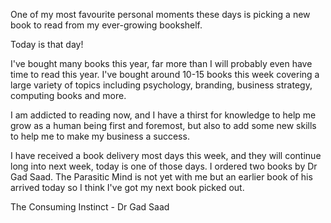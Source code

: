 One of my most favourite personal moments these days is picking a new book to read from my ever-growing bookshelf.

Today is that day!

I've bought many books this year, far more than I will probably even have time to read this year. I've bought around
10-15 books this week covering a large variety of topics including psychology, branding, business strategy, computing
books and more.

I am addicted to reading now, and I have a thirst for knowledge to help me grow as a human being first and foremost, but
also to add some new skills to help me to make my business a success.

I have received a book delivery most days this week, and they will continue long into next week, today is one of those
days. I ordered two books by Dr Gad Saad. The Parasitic Mind is not yet with me but an earlier book of his arrived today
so I think I've got my next book picked out.

The Consuming Instinct - Dr Gad Saad
